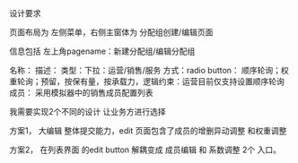 设计要求

页面布局为 左侧菜单，右侧主窗体为 分配组创建/编辑页面

信息包括
左上角pagename：新建分配组/编辑分配组

名称：
描述：
类型：下拉：运营/销售/服务
方式：radio button： 顺序轮询；权重轮询；预留，按保有量，按承载力，逻辑约束：运营目前仅支持设置顺序轮询
成员：
采用模拟器中的销售成员配置列表


我需要实现2个不同的设计 让业务方进行选择

方案1， 大编辑 整体提交能力，edit 页面包含了成员的增删异动调整 和权重调整

方案2， 在列表界面 的edit button 解耦变成 成员编辑 和 系数调整 2个 入口。



